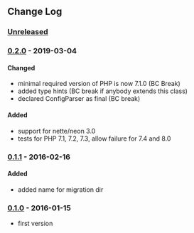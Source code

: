 ## Change Log

### [Unreleased][unreleased]

### [0.2.0] - 2019-03-04
#### Changed
- minimal required version of PHP is now 7.1.0 (BC Break)
- added type hints (BC break if anybody extends this class)
- declared ConfigParser as final (BC break)

#### Added
- support for nette/neon 3.0
- tests for PHP 7.1, 7.2, 7.3, allow failure for 7.4 and 8.0

### [0.1.1] - 2016-02-16
#### Added
- added name for migration dir

### [0.1.0] - 2016-01-15
- first version

[unreleased]: https://github.com/lulco/nette-phoenix-registrator/compare/0.2.0...HEAD
[0.2.0]: https://github.com/lulco/nette-phoenix-registrator/compare/0.1.1...0.2.0
[0.1.1]: https://github.com/lulco/nette-phoenix-registrator/compare/0.1.0...0.1.1
[0.1.0]: https://github.com/lulco/nette-phoenix-registrator/compare/e13fa41ff5046c05c68bfde257d65dc4eaf951a1...0.1.0
